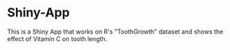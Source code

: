 # Shiny-App

This is a Shiny App that works on R's "ToothGrowth" dataset and shows the effect of Vitamin C on tooth length.  
